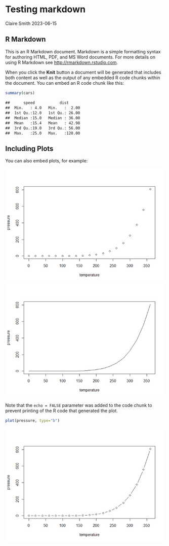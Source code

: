 Testing markdown
================
Claire Smith
2023-06-15

## R Markdown

This is an R Markdown document. Markdown is a simple formatting syntax
for authoring HTML, PDF, and MS Word documents. For more details on
using R Markdown see <http://rmarkdown.rstudio.com>.

When you click the **Knit** button a document will be generated that
includes both content as well as the output of any embedded R code
chunks within the document. You can embed an R code chunk like this:

``` r
summary(cars)
```

    ##      speed           dist       
    ##  Min.   : 4.0   Min.   :  2.00  
    ##  1st Qu.:12.0   1st Qu.: 26.00  
    ##  Median :15.0   Median : 36.00  
    ##  Mean   :15.4   Mean   : 42.98  
    ##  3rd Qu.:19.0   3rd Qu.: 56.00  
    ##  Max.   :25.0   Max.   :120.00

## Including Plots

You can also embed plots, for example:

![](testing-markdown_files/figure-gfm/pressure-1.png)<!-- -->![](testing-markdown_files/figure-gfm/pressure-2.png)<!-- -->

Note that the `echo = FALSE` parameter was added to the code chunk to
prevent printing of the R code that generated the plot.

``` r
plot(pressure, type="b")
```

![](testing-markdown_files/figure-gfm/new%20chunk-1.png)<!-- -->
